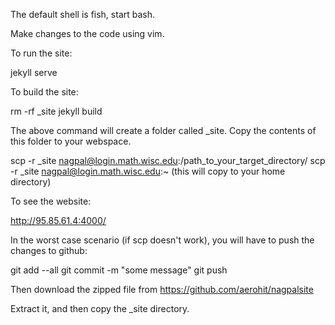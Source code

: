 The default shell is fish, start bash.

Make changes to the code using vim.

To run the site:

jekyll serve

To build the site:

rm -rf _site
jekyll build

The above command will create a folder called _site. Copy the contents of this folder to your webspace.

scp -r _site nagpal@login.math.wisc.edu:/path_to_your_target_directory/
scp -r _site nagpal@login.math.wisc.edu:~            (this will copy to your home directory)


To see the website:

http://95.85.61.4:4000/


In the worst case scenario (if scp doesn't work), you will have to push the changes to github:

git add --all
git commit -m "some message"
git push

Then download the zipped file from https://github.com/aerohit/nagpalsite

Extract it, and then copy the _site directory.
